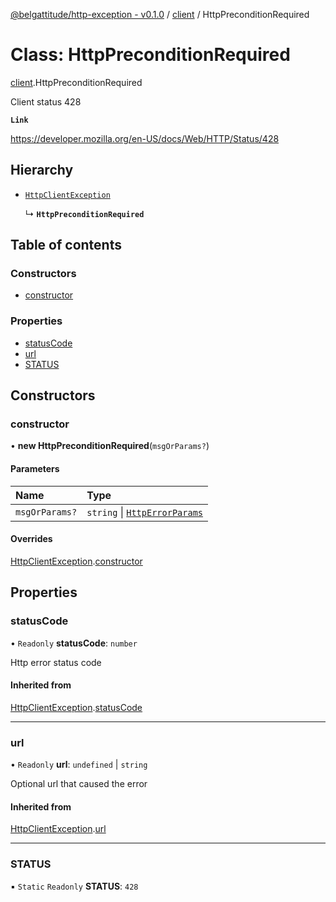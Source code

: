 [@belgattitude/http-exception - v0.1.0](../README.md) / [client](../modules/client.md) / HttpPreconditionRequired

# Class: HttpPreconditionRequired

[client](../modules/client.md).HttpPreconditionRequired

Client status 428

**`Link`**

https://developer.mozilla.org/en-US/docs/Web/HTTP/Status/428

## Hierarchy

- [`HttpClientException`](base.HttpClientException.md)

  ↳ **`HttpPreconditionRequired`**

## Table of contents

### Constructors

- [constructor](client.HttpPreconditionRequired.md#constructor)

### Properties

- [statusCode](client.HttpPreconditionRequired.md#statuscode)
- [url](client.HttpPreconditionRequired.md#url)
- [STATUS](client.HttpPreconditionRequired.md#status)

## Constructors

### constructor

• **new HttpPreconditionRequired**(`msgOrParams?`)

#### Parameters

| Name           | Type                                                                 |
| :------------- | :------------------------------------------------------------------- |
| `msgOrParams?` | `string` \| [`HttpErrorParams`](../modules/types.md#httperrorparams) |

#### Overrides

[HttpClientException](base.HttpClientException.md).[constructor](base.HttpClientException.md#constructor)

## Properties

### statusCode

• `Readonly` **statusCode**: `number`

Http error status code

#### Inherited from

[HttpClientException](base.HttpClientException.md).[statusCode](base.HttpClientException.md#statuscode)

---

### url

• `Readonly` **url**: `undefined` \| `string`

Optional url that caused the error

#### Inherited from

[HttpClientException](base.HttpClientException.md).[url](base.HttpClientException.md#url)

---

### STATUS

▪ `Static` `Readonly` **STATUS**: `428`
